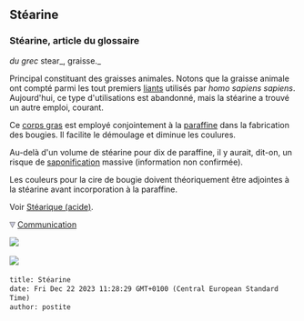 ## Stéarine
### Stéarine, article du glossaire
 _du grec_ stear_, graisse._

Principal constituant des graisses animales. Notons que la graisse animale ont compté parmi les tout premiers [liants](liant.html) utilisés par _homo sapiens sapiens_. Aujourd'hui, ce type d'utilisations est abandonné, mais la stéarine a trouvé un autre emploi, courant.

Ce [corps gras](gras.html#corpsgras) est employé conjointement à la [paraffine](paraffine.html) dans la fabrication des bougies. Il facilite le démoulage et diminue les coulures.

Au-delà d'un volume de stéarine pour dix de paraffine, il y aurait, dit-on, un risque de [saponification](saponification.html) massive (information non confirmée).

Les couleurs pour la cire de bougie doivent théoriquement être adjointes à la stéarine avant incorporation à la paraffine.

Voir [Stéarique (acide)](stearine.html#steariqueacide).



![](images/flechebas.gif) [Communication](http://www.artrealite.com/annonceurs.htm) 

[![](https://cbonvin.fr/sites/regie.artrealite.com/visuels/campagne1.png)](index-2.html#20131014)

![](https://cbonvin.fr/sites/regie.artrealite.com/visuels/campagne2.png)
```
title: Stéarine
date: Fri Dec 22 2023 11:28:29 GMT+0100 (Central European Standard Time)
author: postite
```

